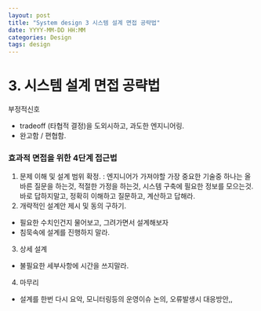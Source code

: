 ```yaml
---
layout: post
title: "System design 3 시스템 설계 면접 공략법"
date: YYYY-MM-DD HH:MM
categories: Design
tags: design
---
```

# 3. 시스템 설계 면접 공략법
부정적신호
- tradeoff (타협적 결정)을 도외시하고, 과도한 엔지니어링.
- 완고함 / 편협함.
### 효과적 면접을 위한 4단계 접근법
1. 문제 이해 및 설계 범위 확정.
  : 엔지니어가 가져야할 가장 중요한 기술중 하나는 올바른 질문을 하는것, 적절한 가정을 하는것, 시스템 구축에 필요한 정보를 모으는것.
  바로 답하지말고, 정확히 이해하고 질문하고, 계산하고 답해라.
2. 개략적인 설계안 제시 및 동의 구하기.
  - 필요한 수치인건지 물어보고, 그려가면서 설계해보자
  - 침묵속에 설계를 진행하지 말라.
3. 상세 설계
  - 불필요한 세부사항에 시간을 쓰지말라. 
4. 마무리
  - 설계를 한번 다시 요악, 모니터링등의 운영이슈 논의, 오류발생시 대응방안,,
